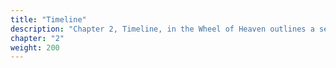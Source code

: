 ```yaml
---
title: "Timeline"
description: "Chapter 2, Timeline, in the Wheel of Heaven outlines a series of epochs, each corresponding to a Zodiac sign, starting from the Age of Capricorn to the Age of Aquarius. It explores the activities and influence of the Elohim, an advanced extraterrestrial civilization, throughout these ages. This journey includes their genetic experimentation, the creation of artificial life, and the shaping of Earth's ecosystems. Key biblical events are reinterpreted, suggesting a deep connection between the Elohim and humanity. The narrative weaves through historical epochs, indicating the Elohim's continuous influence on Earth and its life forms."
chapter: "2"
weight: 200
---
```

